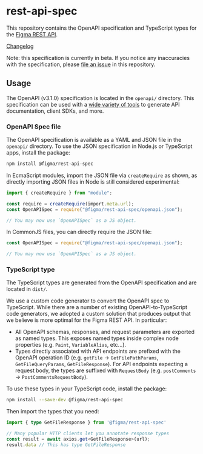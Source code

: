 # rest-api-spec

This repository contains the OpenAPI specification and TypeScript types for the [Figma REST API](https://www.figma.com/developers/api).

[Changelog](https://www.figma.com/developers/api#changelog)

Note: this specification is currently in beta. If you notice any inaccuracies with the specification, please [file an issue](https://github.com/figma/rest-api-spec/issues) in this repository.

## Usage

The OpenAPI (v3.1.0) specification is located in the `openapi/` directory. This specification can be used with a [wide variety of tools](https://tools.openapis.org/) to generate API documentation, client SDKs, and more.

### OpenAPI Spec file

The OpenAPI specification is available as a YAML and JSON file in the `openapi/` directory. 
To use the JSON specification in Node.js or TypeScript apps, install the package:

```sh
npm install @figma/rest-api-spec
```

In EcmaScript modules, import the JSON file via `createRequire` as shown, as directly importing JSON files in Node is still considered experimental:

```ts
import { createRequire } from "module";

const require = createRequire(import.meta.url);
const OpenAPISpec = require("@figma/rest-api-spec/openapi.json");

// You may now use `OpenAPISpec` as a JS object.
```

In CommonJS files, you can directly require the JSON file:


```cjs
const OpenAPISpec = require("@figma/rest-api-spec/openapi.json");

// You may now use `OpenAPISpec` as a JS object.
```


### TypeScript type

The TypeScript types are generated from the OpenAPI specification and are located in `dist/`.

We use a custom code generator to convert the OpenAPI spec to TypeScript. While there are a number of existing OpenAPI-to-TypeScript code generators, we adopted a custom solution that produces output that we believe is more optimal for the Figma REST API. In particular:

- All OpenAPI schemas, responses, and request parameters are exported as named types. This exposes named types inside complex node properties (e.g. `Paint`, `VariableAlias`, etc...).
- Types directly associated with API endpoints are prefixed with the OpenAPI operation ID (e.g. `getFile` -> `GetFilePathParams`, `GetFileQueryParams`, `GetFileResponse`). For API endpoints expecting a request body, the types are suffixed with `RequestBody` (e.g. `postComments` -> `PostCommentsRequestBody`).

To use these types in your TypeScript code, install the package:

```sh
npm install --save-dev @figma/rest-api-spec
```

Then import the types that you need:

```ts
import { type GetFileResponse } from '@figma/rest-api-spec'

// Many popular HTTP clients let you annotate response types
const result = await axios.get<GetFileResponse>(url);
result.data // This has type GetFileResponse
```

